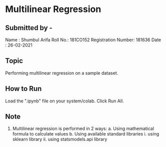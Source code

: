 # Multilinear Regression

## Submitted by - 
Name : Shumbul Arifa
Roll No.: 181CO152
Registration Number: 181636
Date : 26-02-2021

## Topic
Performing multilinear regression on a sample dataset.

## How to Run
Load the ".ipynb" file on your system/colab. Click Run All.

## Note
1. Multilinear regression is performed in 2 ways:
	a. Using mathematical formula to calculate values
	b. Using available standard libraries
		i. using sklearn library
		ii. using  statsmodels.api library
